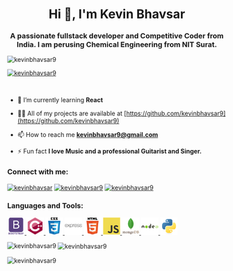<h1 align="center">Hi 👋, I'm Kevin Bhavsar</h1>
<h3 align="center">A passionate fullstack developer and Competitive Coder from India. I am perusing Chemical Engineering from NIT Surat.</h3>

<p align="left"> <img src="https://komarev.com/ghpvc/?username=kevinbhavsar9&label=Profile%20views&color=0e75b6&style=flat" alt="kevinbhavsar9" /> </p>

<p align="left"> <a href="https://github.com/ryo-ma/github-profile-trophy"><img src="https://github-profile-trophy.vercel.app/?username=kevinbhavsar9" alt="kevinbhavsar9" /></a> </p>

<p align="left"> <a href="https://twitter.com/" target="blank"><img src="https://img.shields.io/twitter/follow/?logo=twitter&style=for-the-badge" alt="" /></a> </p>

- 🌱 I’m currently learning **React**

- 👨‍💻 All of my projects are available at [https://github.com/kevinbhavsar9](https://github.com/kevinbhavsar9)

- 📫 How to reach me **kevinbhavsar9@gmail.com**

- ⚡ Fun fact **I love Music and a professional Guitarist and Singer.**

<h3 align="left">Connect with me:</h3>
<p align="left">
<a href="https://fb.com/kevinbhavsar" target="blank"><img align="center" src="https://raw.githubusercontent.com/rahuldkjain/github-profile-readme-generator/neutral-icons/src/images/icons/Social/facebook.svg" alt="kevinbhavsar" height="30" width="40" /></a>
<a href="https://instagram.com/kevinbhavsar9" target="blank"><img align="center" src="https://raw.githubusercontent.com/rahuldkjain/github-profile-readme-generator/neutral-icons/src/images/icons/Social/instagram.svg" alt="kevinbhavsar9" height="30" width="40" /></a>
<a href="https://www.codechef.com/users/kevinbhavsar9" target="blank"><img align="center" src="https://cdn.jsdelivr.net/npm/simple-icons@3.1.0/icons/codechef.svg" alt="kevinbhavsar9" height="30" width="40" /></a>
</p>

<h3 align="left">Languages and Tools:</h3>
<p align="left"> <a href="https://getbootstrap.com" target="_blank"> <img src="https://raw.githubusercontent.com/devicons/devicon/master/icons/bootstrap/bootstrap-plain-wordmark.svg" alt="bootstrap" width="40" height="40"/> </a> <a href="https://www.w3schools.com/cpp/" target="_blank"> <img src="https://raw.githubusercontent.com/devicons/devicon/master/icons/cplusplus/cplusplus-original.svg" alt="cplusplus" width="40" height="40"/> </a> <a href="https://www.w3schools.com/css/" target="_blank"> <img src="https://raw.githubusercontent.com/devicons/devicon/master/icons/css3/css3-original-wordmark.svg" alt="css3" width="40" height="40"/> </a> <a href="https://expressjs.com" target="_blank"> <img src="https://raw.githubusercontent.com/devicons/devicon/master/icons/express/express-original-wordmark.svg" alt="express" width="40" height="40"/> </a> <a href="https://www.w3.org/html/" target="_blank"> <img src="https://raw.githubusercontent.com/devicons/devicon/master/icons/html5/html5-original-wordmark.svg" alt="html5" width="40" height="40"/> </a> <a href="https://developer.mozilla.org/en-US/docs/Web/JavaScript" target="_blank"> <img src="https://raw.githubusercontent.com/devicons/devicon/master/icons/javascript/javascript-original.svg" alt="javascript" width="40" height="40"/> </a> <a href="https://www.mongodb.com/" target="_blank"> <img src="https://raw.githubusercontent.com/devicons/devicon/master/icons/mongodb/mongodb-original-wordmark.svg" alt="mongodb" width="40" height="40"/> </a> <a href="https://nodejs.org" target="_blank"> <img src="https://raw.githubusercontent.com/devicons/devicon/master/icons/nodejs/nodejs-original-wordmark.svg" alt="nodejs" width="40" height="40"/> </a> <a href="https://www.python.org" target="_blank"> <img src="https://raw.githubusercontent.com/devicons/devicon/master/icons/python/python-original.svg" alt="python" width="40" height="40"/> </a> </p>

<p><img align="left" src="https://github-readme-stats.vercel.app/api/top-langs?username=kevinbhavsar9&show_icons=true&locale=en&layout=compact" alt="kevinbhavsar9" /></p>

<p>&nbsp;<img align="center" src="https://github-readme-stats.vercel.app/api?username=kevinbhavsar9&show_icons=true&locale=en" alt="kevinbhavsar9" /></p>

<p><img align="center" src="https://github-readme-streak-stats.herokuapp.com/?user=kevinbhavsar9&" alt="kevinbhavsar9" /></p>
